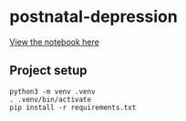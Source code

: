 # postnatal-depression

[View the notebook here](https://nbviewer.org/github/YanaNimanchuk/postnatal-depression/blob/main/postpartum-depression.ipynb)

## Project setup

```
python3 -m venv .venv
. .venv/bin/activate
pip install -r requirements.txt
```
